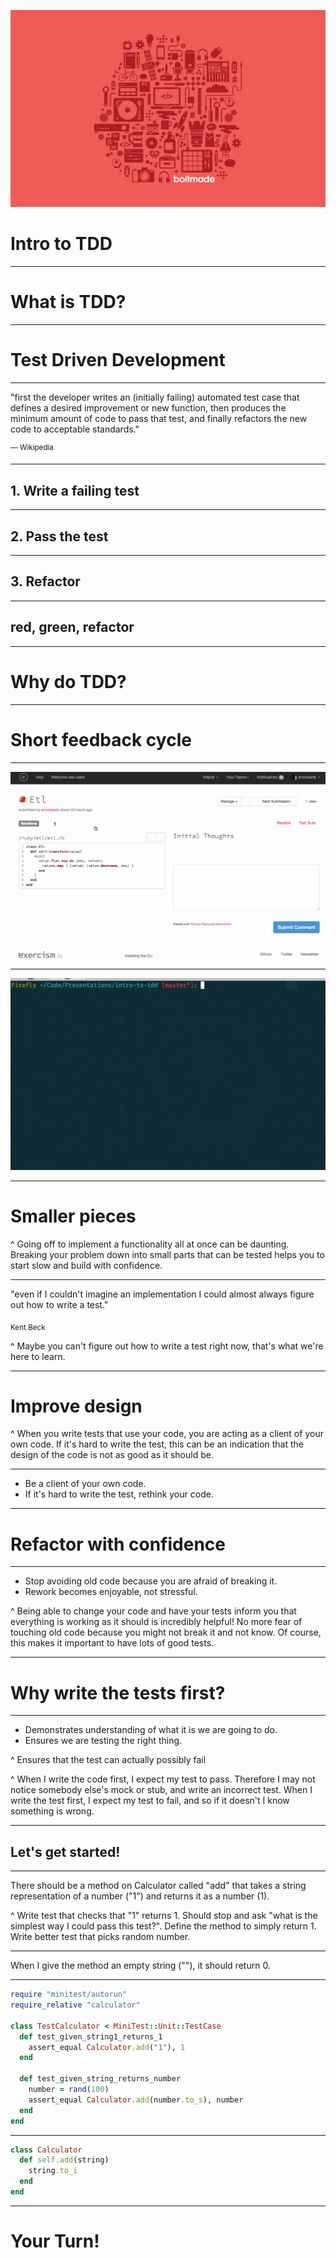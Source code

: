 ![](boltmade.png)

# Intro to TDD

---

# What is TDD?

---

# Test Driven Development

---

"first the developer writes an (initially failing) automated test case that defines a desired improvement or new function, then produces the minimum amount of code to pass that test, and finally refactors the new code to acceptable standards."

<sup>— Wikipedia</sub>

---

## 1. Write a failing test

---

## 2. Pass the test

---

## 3. Refactor
---

## red, green, refactor

---

# Why do TDD?

---

# Short feedback cycle

---

![](browser-testing.gif)

---

![](testing.gif)

---

# Smaller pieces

^ Going off to implement a functionality all at once can be daunting. Breaking your problem down into small parts that can be tested helps you to start slow and build with confidence.

---

"even if I couldn't imagine an implementation I could almost always figure out how to write a test."

<sub>Kent Beck</sub>

^ Maybe you can't figure out how to write a test right now, that's what we're here to learn.

---

# Improve design

^ When you write tests that use your code, you are acting as a client of your own code. If it's hard to write the test, this can be an indication that the design of the code is not as good as it should be.

---

- Be a client of your own code.
- If it's hard to write the test, rethink your code.

---

# Refactor with confidence

---

- Stop avoiding old code because you are afraid of breaking it.
- Rework becomes enjoyable, not stressful.

^ Being able to change your code and have your tests inform you that everything is working as it should is incredibly helpful! No more fear of touching old code because you might not break it and not know. Of course, this makes it important to have lots of good tests.

---

# Why write the tests first?

---

- Demonstrates understanding of what it is we are going to do.
- Ensures we are testing the right thing.

^ Ensures that the test can actually possibly fail

^ When I write the code first, I expect my test to pass. Therefore I may not notice somebody else's mock or stub, and write an incorrect test. When I write the test first, I expect my test to fail, and so if it doesn't I know something is wrong.

---

## Let's get started!

---

There should be a method on Calculator called "add" that takes a string representation of a number ("1") and returns it as a number (1).

^ Write test that checks that "1" returns 1. Should stop and ask "what is the simplest way I could pass this test?". Define the method to simply return 1. Write better test that picks random number.

---

When I give the method an empty string (""), it should return 0.

---

``` ruby
require "minitest/autorun"
require_relative "calculator"

class TestCalculator < MiniTest::Unit::TestCase
  def test_given_string1_returns_1
    assert_equal Calculator.add("1"), 1
  end

  def test_given_string_returns_number
    number = rand(100)
    assert_equal Calculator.add(number.to_s), number
  end
end
```

---

``` ruby
class Calculator
  def self.add(string)
    string.to_i
  end
end
```

---

# Your Turn!
